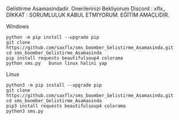 Gelistirme Asamasindadir. Onerilerinizi Bekliyorum Discord : xflx_    
DİKKAT : SORUMLULUK KABUL ETMİYORUM. EĞİTİM AMAÇLIDIR.  

  Windows  

    python -m pip install --upgrade pip
    git clone https://github.com/saxflx/sms_boomber_Gelistirme_Asamasinda.git    
    cd sms_boomber_Gelistirme_Asamasinda  
    pip install requests beautifulsoup4 colorama
    python sms.py   bunun linux halini yap
 

  Linux  

    python3 -m pip install --upgrade pip  
    git clone https://github.com/saxflx/sms_boomber_Gelistirme_Asamasinda.git  
    cd sms_boomber_Gelistirme_Asamasinda  
    pip3 install requests beautifulsoup4 colorama  
    python3 sms.py  

